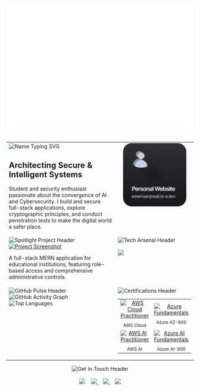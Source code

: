 <p align="center">
  <img src="assets/terminal.svg" alt="Edwin Sanjo Soji's Interactive Terminal README" />
</p>

<div align="center">
<h1 align="center"></h1>
</div>

<table width="100%" border="0" cellpadding="0" cellspacing="15">

<tr valign="top">

<td width="65%">
  <img src="https://readme-typing-svg.demolab.com?font=Fira+Code&weight=700&size=32&duration=4000&pause=1000&color=58A6FF&background=0D111700&center=false&vCenter=true&width=500&lines=Edwin+Sanjo+Soji" alt="Name Typing SVG" />
  <h2>Architecting Secure &amp; Intelligent Systems</h2>
  <p>Student and security enthusiast passionate about the convergence of AI and Cybersecurity. I build and secure full-stack applications, explore cryptographic principles, and conduct penetration tests to make the digital world a safer place.</p>
</td>

<td width="35%" align="center">
  <img src="https://raw.githubusercontent.com/edwinsanjo/edwinsanjo/main/assets/Group%202.png" width="170px" alt="Profile Logo"/>
</td>

</tr>

<tr valign="top">

<td width="65%">
  <img src="https://readme-typing-svg.demolab.com?font=Fira+Code&weight=600&size=24&duration=3000&pause=1000&color=58A6FF&background=0D111700&center=false&vCenter=true&width=500&lines=🚀+Spotlight+Project" alt="Spotlight Project Header" />
  <br>
  <a href="https://github.com/edwinsanjo/School-Management-System" target="_blank">
    <img src="https://github.com/edwinsanjo/School-Management-System/raw/main/Screenshots/Landing.png" width="100%" alt="Project Screenshot"/>
  </a>
  <p>A full-stack MERN application for educational institutions, featuring role-based access and comprehensive administrative controls.</p>
</td>

<td width="35%">
  <img src="https://readme-typing-svg.demolab.com?font=Fira+Code&weight=600&size=24&duration=3000&pause=1000&color=58A6FF&background=0D111700&center=false&vCenter=true&width=500&lines=🛠️+Tech+Arsenal" alt="Tech Arsenal Header" />
  <br><br>
  <a href="https://skillicons.dev">
    <img src="https://skillicons.dev/icons?i=python,js,bash,react,nodejs,express,mongodb,flutter,git,docker,aws,gcp,azure,kali,wireshark&perline=4" />
  </a>
</td>

</tr>

<tr valign="top">

<td width="65%">
  <img src="https://readme-typing-svg.demolab.com?font=Fira+Code&weight=600&size=24&duration=3000&pause=1000&color=58A6FF&background=0D111700&center=false&vCenter=true&width=500&lines=⚡+Live+GitHub+Pulse" alt="GitHub Pulse Header" />
  <br>
  <img src="https://github-readme-activity-graph.vercel.app/graph?username=edwinsanjo&bg_color=0d1117&color=ffffff&line=58a6ff&point=ffffff&area=true&hide_border=true" alt="GitHub Activity Graph"/>
  <br>
  <img src="https://github-readme-stats.vercel.app/api/top-langs?username=edwinsanjo&show_icons=true&locale=en&layout=compact&theme=tokyonight" alt="Top Languages"/>
</td>

<td width="35%">
  <img src="https://readme-typing-svg.demolab.com?font=Fira+Code&weight=600&size=24&duration=3000&pause=1000&color=58A6FF&background=0D111700&center=false&vCenter=true&width=500&lines=🎓+Certifications" alt="Certifications Header" />
  <table width="100%">
    <tr align="center">
      <td>
        <a href="[LINK_TO_CREDENTIAL]"><img src="./badges/aws-cloud-practitioner.png" width="80" alt="AWS Cloud Practitioner"/></a>
        <sub><br>AWS Cloud</sub>
      </td>
      <td>
        <a href="[LINK_TO_CREDENTIAL]"><img src="./badges/azure-az900.png" width="80" alt="Azure Fundamentals"/></a>
        <sub><br>Azure AZ-900</sub>
      </td>
    </tr>
    <tr align="center">
      <td>
        <a href="[LINK_TO_CREDENTIAL]"><img src="./badges/aws-certified-ai-practitioner.png" width="80" alt="AWS AI Practitioner"/></a>
        <sub><br>AWS AI</sub>
      </td>
      <td>
        <a href="[LINK_TO_CREDENTIAL]"><img src="./badges/azure-ai-fundamentals.png" width="80" alt="Azure AI Fundamentals"/></a>
        <sub><br>Azure AI-900</sub>
      </td>
    </tr>
  </table>
</td>

</tr>

</table>

<div align="center">
  <img src="https://readme-typing-svg.demolab.com?font=Fira+Code&weight=600&size=24&duration=3000&pause=1000&color=58A6FF&background=0D111700&center=true&vCenter=true&width=500&lines=📫+Get+In+Touch" alt="Get In Touch Header" />
  <br><br>
  <a href="https://instagram.com/_edwin_12_" style="text-decoration: none;">
    <img src="https://bentos.jkominovic.dev/api/v1/bento-cards?url=https://instagram.com/_edwin_12_&size=square&rounded=12" width="120"/>
  </a>&nbsp;&nbsp;
  <a href="https://linkedin.com/in/edwin-sanjo-soji" >
    <img src="https://bentos.jkominovic.dev/api/v1/bento-cards?url=https://linkedin.com/in/edwin-sanjo-soji&size=square&rounded=12" width="120"/>
  </a>&nbsp;&nbsp;
  <a href="https://x.com/edwinsanjosoji">
    <img src="https://bentos.jkominovic.dev/api/v1/bento-cards?url=https://x.com/edwinsanjosoji&size=square&rounded=12" width="120"/>
  </a>&nbsp;&nbsp;
  <a href="https://discord.com/">
    <img src="https://bentos.jkominovic.dev/api/v1/bento-cards?url=https://discord.com/&size=square&rounded=12" width="120"/>
  </a>
</div>
